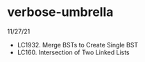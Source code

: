 # verbose-umbrella

11/27/21
 * LC1932. Merge BSTs to Create Single BST
 * LC160. Intersection of Two Linked Lists
